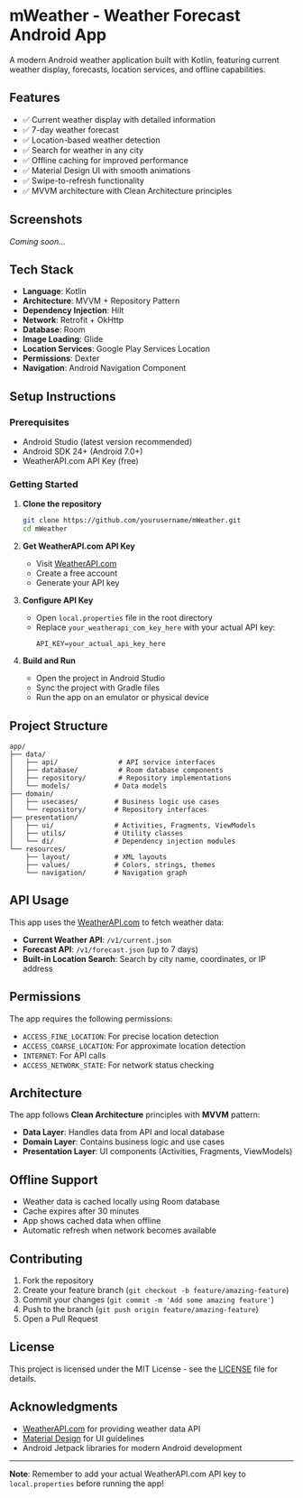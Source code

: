 # mWeather - Weather Forecast Android App

A modern Android weather application built with Kotlin, featuring current weather display, forecasts, location services, and offline capabilities.

## Features

- ✅ Current weather display with detailed information
- ✅ 7-day weather forecast
- ✅ Location-based weather detection
- ✅ Search for weather in any city
- ✅ Offline caching for improved performance
- ✅ Material Design UI with smooth animations
- ✅ Swipe-to-refresh functionality
- ✅ MVVM architecture with Clean Architecture principles

## Screenshots

*Coming soon...*

## Tech Stack

- **Language**: Kotlin
- **Architecture**: MVVM + Repository Pattern
- **Dependency Injection**: Hilt
- **Network**: Retrofit + OkHttp
- **Database**: Room
- **Image Loading**: Glide
- **Location Services**: Google Play Services Location
- **Permissions**: Dexter
- **Navigation**: Android Navigation Component

## Setup Instructions

### Prerequisites
- Android Studio (latest version recommended)
- Android SDK 24+ (Android 7.0+)
- WeatherAPI.com API Key (free)

### Getting Started

1. **Clone the repository**
   ```bash
   git clone https://github.com/yourusername/mWeather.git
   cd mWeather
   ```

2. **Get WeatherAPI.com API Key**
   - Visit [WeatherAPI.com](https://www.weatherapi.com/signup.aspx)
   - Create a free account
   - Generate your API key

3. **Configure API Key**
   - Open `local.properties` file in the root directory
   - Replace `your_weatherapi_com_key_here` with your actual API key:
     ```
     API_KEY=your_actual_api_key_here
     ```

4. **Build and Run**
   - Open the project in Android Studio
   - Sync the project with Gradle files
   - Run the app on an emulator or physical device

## Project Structure

```
app/
├── data/
│   ├── api/               # API service interfaces
│   ├── database/          # Room database components
│   ├── repository/        # Repository implementations
│   └── models/           # Data models
├── domain/
│   ├── usecases/         # Business logic use cases
│   └── repository/       # Repository interfaces
├── presentation/
│   ├── ui/               # Activities, Fragments, ViewModels
│   ├── utils/            # Utility classes
│   └── di/               # Dependency injection modules
└── resources/
    ├── layout/           # XML layouts
    ├── values/           # Colors, strings, themes
    └── navigation/       # Navigation graph
```

## API Usage

This app uses the [WeatherAPI.com](https://www.weatherapi.com/) to fetch weather data:

- **Current Weather API**: `/v1/current.json`
- **Forecast API**: `/v1/forecast.json` (up to 7 days)
- **Built-in Location Search**: Search by city name, coordinates, or IP address

## Permissions

The app requires the following permissions:

- `ACCESS_FINE_LOCATION`: For precise location detection
- `ACCESS_COARSE_LOCATION`: For approximate location detection
- `INTERNET`: For API calls
- `ACCESS_NETWORK_STATE`: For network status checking

## Architecture

The app follows **Clean Architecture** principles with **MVVM** pattern:

- **Data Layer**: Handles data from API and local database
- **Domain Layer**: Contains business logic and use cases
- **Presentation Layer**: UI components (Activities, Fragments, ViewModels)

## Offline Support

- Weather data is cached locally using Room database
- Cache expires after 30 minutes
- App shows cached data when offline
- Automatic refresh when network becomes available

## Contributing

1. Fork the repository
2. Create your feature branch (`git checkout -b feature/amazing-feature`)
3. Commit your changes (`git commit -m 'Add some amazing feature'`)
4. Push to the branch (`git push origin feature/amazing-feature`)
5. Open a Pull Request

## License

This project is licensed under the MIT License - see the [LICENSE](LICENSE) file for details.

## Acknowledgments

- [WeatherAPI.com](https://www.weatherapi.com/) for providing weather data API
- [Material Design](https://material.io/) for UI guidelines
- Android Jetpack libraries for modern Android development

---

**Note**: Remember to add your actual WeatherAPI.com API key to `local.properties` before running the app!